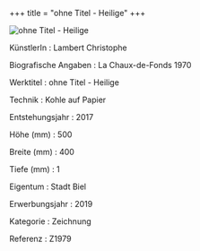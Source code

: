 +++
title = "ohne Titel - Heilige"
+++

![ohne Titel - Heilige](/images/z1979.jpg)

KünstlerIn
: Lambert Christophe

Biografische Angaben
: La Chaux-de-Fonds 1970

Werktitel
: ohne Titel - Heilige

Technik
: Kohle auf Papier

Entstehungsjahr
: 2017

Höhe (mm)
: 500

Breite (mm)
: 400

Tiefe (mm)
: 1

Eigentum
: Stadt Biel

Erwerbungsjahr
: 2019

Kategorie
: Zeichnung

Referenz
: Z1979
